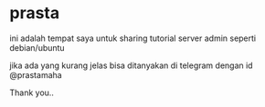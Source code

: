 # prasta

ini adalah tempat saya untuk sharing tutorial server admin seperti debian/ubuntu

jika ada yang kurang jelas bisa ditanyakan di telegram dengan id
@prastamaha

Thank you..
